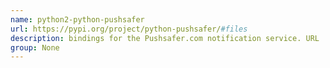 ```yaml
---
name: python2-python-pushsafer
url: https://pypi.org/project/python-pushsafer/#files
description: bindings for the Pushsafer.com notification service. URL : https://pypi.org/project/python-pushsafer/#files Groups : None
group: None
---
```

